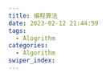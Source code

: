 ```yaml
---
title: 编程算法
date: 2023-02-12 21:44:59
tags: 
  - Alogrithm
categories: 
  - Algorithm
swiper_index:  
---
```

